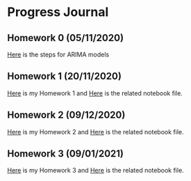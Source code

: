 # Progress Journal

## Homework 0 (05/11/2020)
[Here](files/example_homework_0.html) is the steps for ARIMA models


## Homework 1 (20/11/2020)
[Here](files/HW1/IE_360_HW1.html) is my Homework 1 and [Here](files/HW1/IE_360_HW1.ipynb) is the related notebook file.


## Homework 2 (09/12/2020)
[Here](files/HW2/IE360_HW2.html) is my Homework 2 and [Here](files/HW2/IE_360_HW2.ipynb) is the related notebook file.


## Homework 3 (09/01/2021)
[Here](files/HW3/IE360_HW3.html) is my Homework 3 and [Here](files/HW3/IE_360_HW3.ipynb) is the related notebook file.
